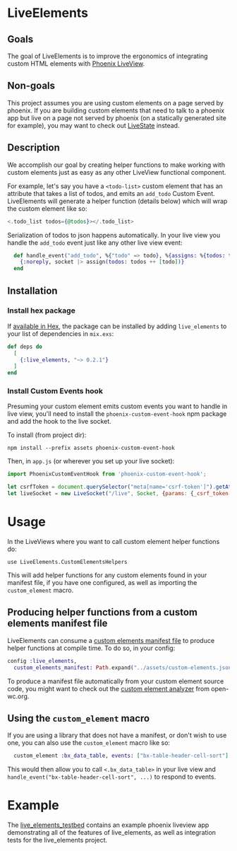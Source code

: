 # LiveElements

## Goals
The goal of LiveElements is to improve the ergonomics of integrating custom HTML elements with [Phoenix LiveView](https://hexdocs.pm/phoenix_live_view). 

## Non-goals
This project assumes
you are using custom elements on a page served by phoenix. If you are building custom elements 
that need to talk to a phoenix app but live on a page not served by phoenix (on a statically generated site for example), you may want to check out [LiveState](https://hexdocs.pm/live_state) instead.

## Description

We accomplish our goal by creating helper functions to make 
working with custom elements just as easy as any other LiveView functional component.

For example, let's say you have a `<todo-list>` custom element that has an attribute 
that takes a list of todos, and emits an `add_todo` Custom Event. LiveElements will 
generate a helper function (details below) which will wrap the custom element like
so:

```heex
<.todo_list todos={@todos}></.todo_list>
```

Serialization of todos to json happens automatically. In your live view you handle the `add_todo` event just like any other live view event:

```elixir
  def handle_event("add_todo", %{"todo" => todo}, %{assigns: %{todos: todos}} = socket) do
    {:noreply, socket |> assign(todos: todos ++ [todo])}
  end
```

## Installation

### Install hex package

If [available in Hex](https://hex.pm/docs/publish), the package can be installed
by adding `live_elements` to your list of dependencies in `mix.exs`:

```elixir
def deps do
  [
    {:live_elements, "~> 0.2.1"}
  ]
end
```

### Install Custom Events hook

Presuming your custom element emits custom events you want to handle in live view, you'll need to install the `phoenix-custom-event-hook` npm package and add the hook 
to the live socket.

To install (from project dir):

```
npm install --prefix assets phoenix-custom-event-hook
```

Then, in `app.js` (or wherever you set up your live socket):

```js
import PhoenixCustomEventHook from 'phoenix-custom-event-hook';

let csrfToken = document.querySelector("meta[name='csrf-token']").getAttribute("content")
let liveSocket = new LiveSocket("/live", Socket, {params: {_csrf_token: csrfToken}, hooks: {PhoenixCustomEventHook}})
```

# Usage

In the LiveViews where you want to call custom element helper functions do:

```
use LiveElements.CustomElementsHelpers
```

This will add helper functions for any custom elements found in your manifest file, if
you have one configured, as well as importing the `custom_element` macro.

## Producing helper functions from a custom elements manifest file

LiveElements can consume a [custom elements manifest file](https://github.com/webcomponents/custom-elements-manifest) to produce helper functions
at compile time. To do so, in your config:

```elixir
config :live_elements, 
  custom_elements_manifest: Path.expand("../assets/custom-elements.json", __DIR__)
```

To produce a manifest file automatically from your custom element source code, you might want to check out the [custom element analyzer](https://custom-elements-manifest.open-wc.org/analyzer/getting-started/) from open-wc.org.

## Using the `custom_element` macro

If you are using a library that does not have a manifest, or don't wish to use one, you can 
also use the `custom_element` macro like so:

```elixir
  custom_element :bx_data_table, events: ["bx-table-header-cell-sort"]
```

This would then allow you to call `<.bx_data_table>` in your live view and `handle_event("bx-table-header-cell-sort", ...)` to respond to events.

# Example

The [live_elements_testbed](https://github.com/launchscout/live_elements_testbed) contains an 
example phoenix liveview app demonstrating all of the features of live_elements, as well as
integration tests for the live_elements project.




